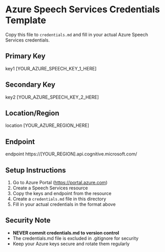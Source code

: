 # Azure Speech Services Credentials Template

Copy this file to `credentials.md` and fill in your actual Azure Speech Services credentials.

## Primary Key
key1 
[YOUR_AZURE_SPEECH_KEY_1_HERE]

## Secondary Key  
key2
[YOUR_AZURE_SPEECH_KEY_2_HERE]

## Location/Region
location 
[YOUR_AZURE_REGION_HERE]

## Endpoint
endpoint
https://[YOUR_REGION].api.cognitive.microsoft.com/

## Setup Instructions

1. Go to Azure Portal (https://portal.azure.com)
2. Create a Speech Services resource
3. Copy the keys and endpoint from the resource
4. Create a `credentials.md` file in this directory
5. Fill in your actual credentials in the format above

## Security Note

- **NEVER commit credentials.md to version control**
- The credentials.md file is excluded in .gitignore for security
- Keep your Azure keys secure and rotate them regularly 